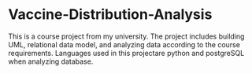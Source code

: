 # Vaccine-Distribution-Analysis
This is a course project from my university.
The project includes building UML, relational data model, and analyzing data according to the course requirements.
Languages used in this projectare python and postgreSQL when analyzing database.
